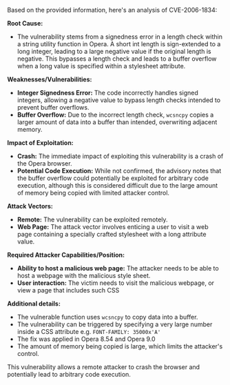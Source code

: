 Based on the provided information, here's an analysis of CVE-2006-1834:

**Root Cause:**
- The vulnerability stems from a signedness error in a length check within a string utility function in Opera. A short int length is sign-extended to a long integer, leading to a large negative value if the original length is negative. This bypasses a length check and leads to a buffer overflow when a long value is specified within a stylesheet attribute.

**Weaknesses/Vulnerabilities:**
- **Integer Signedness Error:** The code incorrectly handles signed integers, allowing a negative value to bypass length checks intended to prevent buffer overflows.
- **Buffer Overflow:** Due to the incorrect length check, `wcsncpy` copies a larger amount of data into a buffer than intended, overwriting adjacent memory.

**Impact of Exploitation:**
- **Crash:** The immediate impact of exploiting this vulnerability is a crash of the Opera browser.
- **Potential Code Execution:** While not confirmed, the advisory notes that the buffer overflow could potentially be exploited for arbitrary code execution, although this is considered difficult due to the large amount of memory being copied with limited attacker control.

**Attack Vectors:**
- **Remote:** The vulnerability can be exploited remotely.
- **Web Page:** The attack vector involves enticing a user to visit a web page containing a specially crafted stylesheet with a long attribute value.

**Required Attacker Capabilities/Position:**
- **Ability to host a malicious web page:** The attacker needs to be able to host a webpage with the malicious style sheet.
- **User interaction:** The victim needs to visit the malicious webpage, or view a page that includes such CSS

**Additional details:**

- The vulnerable function uses `wcsncpy` to copy data into a buffer.
- The vulnerability can be triggered by specifying a very large number inside a CSS attribute e.g. `FONT-FAMILY: 35000x'A'`
- The fix was applied in Opera 8.54 and Opera 9.0
- The amount of memory being copied is large, which limits the attacker's control.

This vulnerability allows a remote attacker to crash the browser and potentially lead to arbitrary code execution.